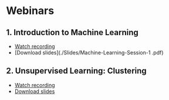 # Webinars

## 1. Introduction to Machine Learning
* [Watch recording](https://www.youtube.com/watch?v=q1ejbDhwCJc)
* [Download slides](./Slides/Machine-Learning-Session-1 .pdf)

## 2. Unsupervised Learning: Clustering
* [Watch recording](https://www.youtube.com/watch?v=xUOlDDtjqSE&t=47s)
* [Download slides](./Slides/Machine-Learning-Session-2.pdf)

